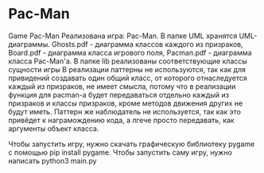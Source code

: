 # Pac-Man
Game Pac-Man
Реализована игра: Pac-Man. В папке UML хранятся UML-диаграммы.
Ghosts.pdf - диаграмма клаccов каждого из призраков,
Board.pdf - диаграмма класса игрового поля,
Pacman.pdf - диаграмма класса Pac-Man'a.
В папке lib реализованы соответствующие классы сущности игры
В реализации паттерны не используются, так как для привидений создавать один общий класс, от которого отнаследуется каждый из призраков, не имеет смысла, потому что в реализации функция для pacman-a будет передаваться отдельно каждый из призраков и классы призраков, кроме методов движения других не будут иметь. Паттерн же наблюдатель не используется, так как это привёдет к награмождению кода, а лгече просто передавать, как аргументы объект класса.

Чтобы запустить игру, нужно скачать графическую библиотеку pygame с помощью pip install pygame.
Чтобы запустить саму игру, нужно написать python3 main.py
